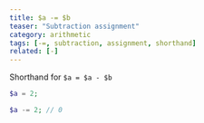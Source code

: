 ```yaml
---
title: $a -= $b
teaser: "Subtraction assignment"
category: arithmetic
tags: [-=, subtraction, assignment, shorthand]
related: [-]
---
```


Shorthand for `$a = $a - $b`

```php
$a = 2;

$a -= 2; // 0
```
